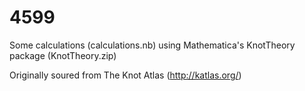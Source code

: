 # 4599
Some calculations (calculations.nb) using Mathematica's KnotTheory package (KnotTheory.zip)

Originally soured from The Knot Atlas (http://katlas.org/)
